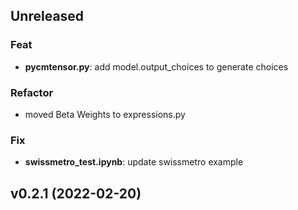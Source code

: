 ## Unreleased

### Feat

- **pycmtensor.py**: add model.output_choices to generate choices

### Refactor

- moved Beta Weights to expressions.py

### Fix

- **swissmetro_test.ipynb**: update swissmetro example

## v0.2.1 (2022-02-20)
